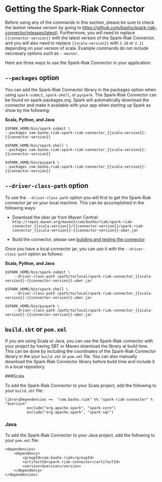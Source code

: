 # Getting the Spark-Riak Connector

Before using any of the commands in this section, please be sure to check the lastest release version by going to https://github.com/basho/spark-riak-connector/releases/latest). Furthermore, you will need to replace `{{connector-version}}` with the latest version of the Spark-Riak Connector, and you will also need to replace `{{scala-version}}` with `2.10` or `2.11` depending on your version of scala. Example commands do not include neccesary options such as `--master`. 

Here are three ways to use the Spark-Riak Connector in your application:

## `--packages` option

You can add the Spark-Riak Connector library in the packages option when using `spark-submit`, `spark-shell`, or `pyspark`. The Spark-Riak Connector can be found on spark-packages.org. Spark will automatically download the connector and make it available with your app when starting up Spark as show by the following:

**Scala, Python, and Java**
```
$SPARK_HOME/bin/spark-submit \
--packages com.basho.riak:spark-riak-connector_{{scala-version}}:{{connector-version}}

$SPARK_HOME/bin/spark-shell \
--packages com.basho.riak:spark-riak-connector_{{scala-version}}:{{connector-version}}

$SPARK_HOME/bin/pyspark \
--packages com.basho.riak:spark-riak-connector_{{scala-version}}:{{connector-version}}
```

## `--driver-class-path` option

To use the `--driver-class-path` option you will first to get the Spark-Riak connector jar on your local machine. This can be accomplished in the following ways:

- Download the uber jar from Maven Central: `http://repo1.maven.org/maven2/com/basho/riak/spark-riak-connector_{{scala-version}}/{{connector-version}}/spark-riak-connector_{{scala-version}}-{{connector-version}}-uber.jar `

- Build the connector, please see [building and testing the connector](./building-and-testing-connector.md)

Once you have a local connector jar, you can use it with the `--driver-class-path` option as follows:

**Scala, Python, and Java**
```
$SPARK_HOME/bin/spark-submit \
    --driver-class-path /path/to/local/spark-riak-connector_{{scala-version}}-{{connector-version}}-uber.jar

$SPARK_HOME/bin/spark-shell \
    --driver-class-path /path/to/local/spark-riak-connector_{{scala-version}}-{{connector-version}}-uber.jar

$SPARK_HOME/bin/pyspark \
    --driver-class-path /path/to/local/spark-riak-connector_{{scala-version}}-{{connector-version}}-uber.jar
```

## `build.sbt` or `pom.xml`

If you are using Scala or Java, you can use the Spark-Riak connector with your project by having SBT or Maven download the library at build time. This can be done by including the coordinates of the Spark-Riak Connector library in the your `build.sbt` or `pom.xml` file. You can also manually download the Spark-Riak Connector library before build time and include it in a local repository.

###Scala

To add the Spark-Riak Connector to your Scala project, add the following to your `build.sbt` file:

```
libraryDependencies +=  "com.basho.riak" %% "spark-riak-connector" % "$version"
          exclude("org.apache.spark", "spark-core")
          exclude("org.apache.spark", "spark-sql")
```

### Java

To add the Spark-Riak Connector to your Java project, add the following to your `pom.xml` file:

```
<dependencies>
    <dependency>
        <groupId>com.basho.riak</groupId>
        <artifactId>spark-riak-connector</artifactId>
        <version>$version</version>
    </dependency>
</dependencies>
```

